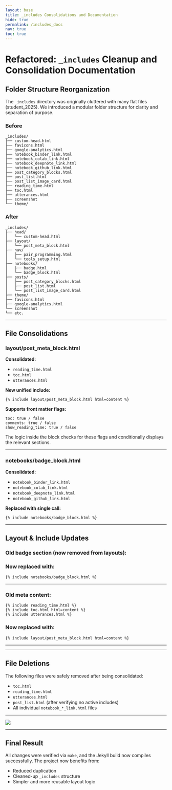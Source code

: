 ```yaml
---
layout: base
title: _includes Consolidations and Documentation
hide: true
permalink: /includes_docs
nav: true
toc: true
---
```


# Refactored: `_includes` Cleanup and Consolidation Documentation

## Folder Structure Reorganization

The `_includes` directory was originally cluttered with many flat files (student_2025). We introduced a modular folder structure for clarity and separation of purpose.

### Before

```
_includes/
├── custom-head.html
├── favicons.html
├── google-analytics.html
├── notebook_binder_link.html
├── notebook_colab_link.html
├── notebook_deepnote_link.html
├── notebook_github_link.html
├── post_category_blocks.html
├── post_list.html
├── post_list_image_card.html
├── reading_time.html
├── toc.html
├── utterances.html
├── screenshot
└── theme/
```

### After

```
_includes/
├── head/
│   └── custom-head.html
├── layout/
│   └── post_meta_block.html
├── nav/
│   ├── pair_programming.html
│   └── tools_setup.html
├── notebooks/
│   ├── badge.html
│   └── badge_block.html
├── posts/
│   ├── post_category_blocks.html
│   ├── post_list.html
│   └── post_list_image_card.html
├── theme/
├── favicons.html
├── google-analytics.html
└── screenshot
└── etc.
```

---

## File Consolidations

### layout/post_meta_block.html

**Consolidated:**
- `reading_time.html`
- `toc.html`
- `utterances.html`

**New unified include:**

```liquid
{% include layout/post_meta_block.html html=content %}
```

**Supports front matter flags:**
```liquid
toc: true / false
comments: true / false
show_reading_time: true / false
```

The logic inside the block checks for these flags and conditionally displays the relevant sections.

---

### notebooks/badge_block.html

**Consolidated:**
- `notebook_binder_link.html`
- `notebook_colab_link.html`
- `notebook_deepnote_link.html`
- `notebook_github_link.html`

**Replaced with single call:**
```liquid
{% include notebooks/badge_block.html %}
```

---

## Layout & Include Updates

### Old badge section (now removed from layouts):


### Now replaced with:
```liquid
{% include notebooks/badge_block.html %}
```

---

### Old meta content:
```liquid
{% include reading_time.html %}
{% include toc.html html=content %}
{% include utterances.html %}
```

### Now replaced with:
```liquid
{% include layout/post_meta_block.html html=content %}
```
---

---

## File Deletions

The following files were safely removed after being consolidated:

- `toc.html`
- `reading_time.html`
- `utterances.html`
- `post_list.html` (after verifying no active includes)
- All individual `notebook_*_link.html` files

---

<img src="{{site.baseurl}}/images/layout-post.drawio.svg">

---

## Final Result

All changes were verified via `make`, and the Jekyll build now compiles successfully. The project now benefits from:

- Reduced duplication
- Cleaned-up `_includes` structure
- Simpler and more reusable layout logic